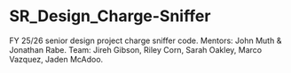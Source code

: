 # SR_Design_Charge-Sniffer
FY 25/26 senior design project charge sniffer code. Mentors: John Muth &amp; Jonathan Rabe. Team: Jireh Gibson, Riley Corn, Sarah Oakley, Marco Vazquez, Jaden McAdoo. 
